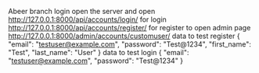 Abeer branch login open the server and open
http://127.0.0.1:8000/api/accounts/login/ for login 
http://127.0.0.1:8000/api/accounts/register/ for register
to open admin page  http://127.0.0.1:8000/admin/accounts/customuser/
data to test register 
{
    "email": "testuser@example.com",
    "password": "Test@1234",
    "first_name": "Test",
    "last_name": "User"
}
data to test login
{
    "email": "testuser@example.com",
    "password": "Test@1234"
}
